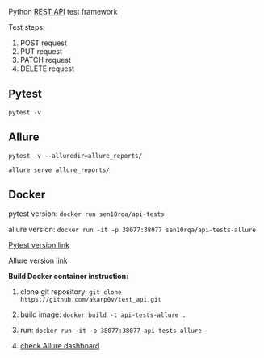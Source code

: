 Python [REST API](https://gorest.co.in) test framework

Test steps:
1. POST request
2. PUT request
3. PATCH request
4. DELETE request

Pytest
---

`pytest -v`

Allure
---

`pytest -v --alluredir=allure_reports/`

`allure serve allure_reports/`


Docker
---
pytest version:
`docker run sen10rqa/api-tests`

allure version:
`docker run -it -p 38077:38077 sen10rqa/api-tests-allure`

[Pytest version link](https://hub.docker.com/repository/docker/sen10rqa/api-tests)

[Allure version link](https://hub.docker.com/repository/docker/sen10rqa/api-tests-allure)

**Build Docker container instruction:**

1. clone git repository: `git clone https://github.com/akarp0v/test_api.git`

2. build image:
`docker build -t api-tests-allure .`

3. run:
`docker run -it -p 38077:38077 api-tests-allure`

4. [check Allure dashboard](http://localhost:38077/index.html)
